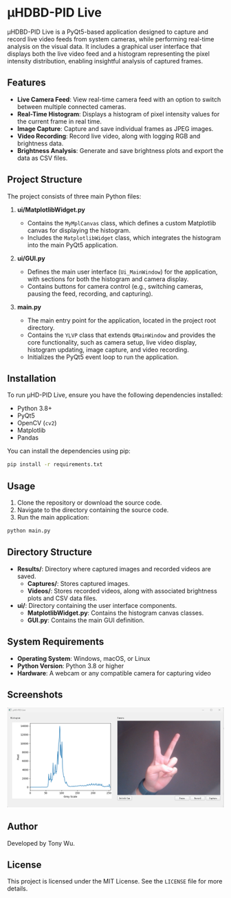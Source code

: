 # μHDBD-PID Live

μHDBD-PID Live is a PyQt5-based application designed to capture and record live video feeds from system cameras, while performing real-time analysis on the visual data. It includes a graphical user interface that displays both the live video feed and a histogram representing the pixel intensity distribution, enabling insightful analysis of captured frames.

## Features
- **Live Camera Feed**: View real-time camera feed with an option to switch between multiple connected cameras.
- **Real-Time Histogram**: Displays a histogram of pixel intensity values for the current frame in real time.
- **Image Capture**: Capture and save individual frames as JPEG images.
- **Video Recording**: Record live video, along with logging RGB and brightness data.
- **Brightness Analysis**: Generate and save brightness plots and export the data as CSV files.

## Project Structure
The project consists of three main Python files:

1. **ui/MatplotlibWidget.py**
   - Contains the `MyMplCanvas` class, which defines a custom Matplotlib canvas for displaying the histogram.
   - Includes the `MatplotlibWidget` class, which integrates the histogram into the main PyQt5 application.

2. **ui/GUI.py**
   - Defines the main user interface (`Ui_MainWindow`) for the application, with sections for both the histogram and camera display.
   - Contains buttons for camera control (e.g., switching cameras, pausing the feed, recording, and capturing).

3. **main.py**
   - The main entry point for the application, located in the project root directory.
   - Contains the `YLVP` class that extends `QMainWindow` and provides the core functionality, such as camera setup, live video display, histogram updating, image capture, and video recording.
   - Initializes the PyQt5 event loop to run the application.

## Installation
To run μHD-PID Live, ensure you have the following dependencies installed:

- Python 3.8+
- PyQt5
- OpenCV (`cv2`)
- Matplotlib
- Pandas

You can install the dependencies using pip:

```sh
pip install -r requirements.txt
```

## Usage
1. Clone the repository or download the source code.
2. Navigate to the directory containing the source code.
3. Run the main application:

```sh
python main.py
```

## Directory Structure
- **Results/**: Directory where captured images and recorded videos are saved.
  - **Captures/**: Stores captured images.
  - **Videos/**: Stores recorded videos, along with associated brightness plots and CSV data files.
- **ui/**: Directory containing the user interface components.
  - **MatplotlibWidget.py**: Contains the histogram canvas classes.
  - **GUI.py**: Contains the main GUI definition.

## System Requirements
- **Operating System**: Windows, macOS, or Linux
- **Python Version**: Python 3.8 or higher
- **Hardware**: A webcam or any compatible camera for capturing video

## Screenshots
![Application Screenshot](demo/screenshot.png)

## Author
Developed by Tony Wu.

## License
This project is licensed under the MIT License. See the `LICENSE` file for more details.

